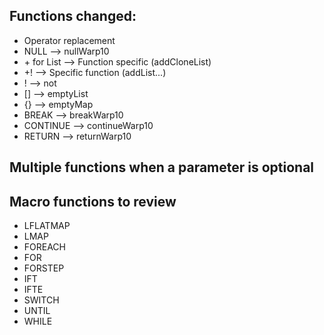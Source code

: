 ## Functions changed:

- Operator replacement
- NULL --> nullWarp10
- \+ for List --> Function specific (addCloneList)
- +! --> Specific function (addList...)
- ! --> not
- [] --> emptyList
- {} --> emptyMap
- BREAK --> breakWarp10
- CONTINUE --> continueWarp10
- RETURN --> returnWarp10

## Multiple functions when a parameter is optional

## Macro functions to review

- LFLATMAP
- LMAP
- FOREACH
- FOR
- FORSTEP
- IFT
- IFTE
- SWITCH
- UNTIL
- WHILE